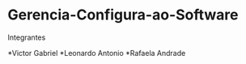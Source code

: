 # Gerencia-Configura-ao-Software

Integrantes 

*Victor Gabriel 
*Leonardo Antonio 
*Rafaela Andrade


